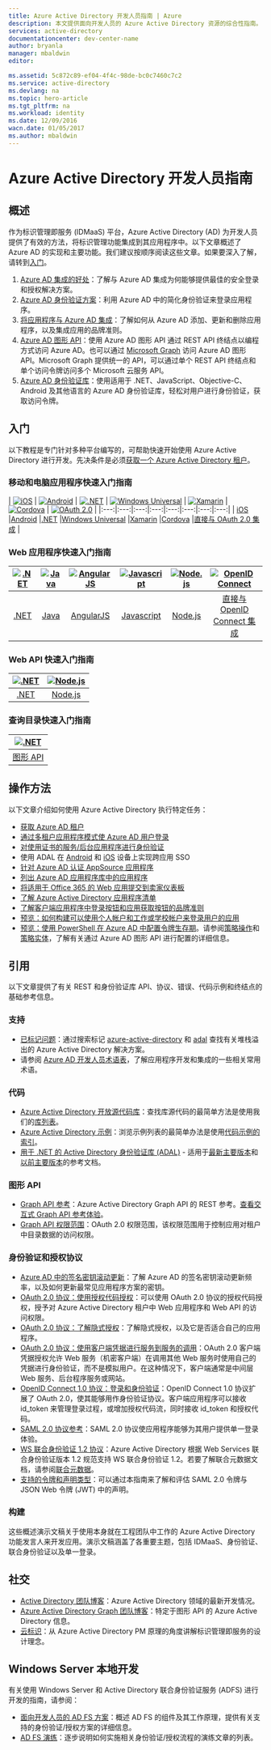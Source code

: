 ```yaml
---
title: Azure Active Directory 开发人员指南 | Azure
description: 本文提供面向开发人员的 Azure Active Directory 资源的综合性指南。
services: active-directory
documentationcenter: dev-center-name
author: bryanla
manager: mbaldwin
editor: 

ms.assetid: 5c872c89-ef04-4f4c-98de-bc0c7460c7c2
ms.service: active-directory
ms.devlang: na
ms.topic: hero-article
ms.tgt_pltfrm: na
ms.workload: identity
ms.date: 12/09/2016
wacn.date: 01/05/2017
ms.author: mbaldwin
---
```


# Azure Active Directory 开发人员指南
## 概述
作为标识管理即服务 (IDMaaS) 平台，Azure Active Directory (AD) 为开发人员提供了有效的方法，将标识管理功能集成到其应用程序中。以下文章概述了 Azure AD 的实现和主要功能。我们建议按顺序阅读这些文章。如果要深入了解，请转到[入门](#getting-started)。

1. [Azure AD 集成的好处](./active-directory-how-to-integrate.md)：了解与 Azure AD 集成为何能够提供最佳的安全登录和授权解决方案。
2. [Azure AD 身份验证方案](./active-directory-authentication-scenarios.md)：利用 Azure AD 中的简化身份验证来登录应用程序。
3. [将应用程序与 Azure AD 集成](./active-directory-integrating-applications.md)：了解如何从 Azure AD 添加、更新和删除应用程序，以及集成应用的品牌准则。
4. [Azure AD 图形 API](./active-directory-graph-api.md)：使用 Azure AD 图形 API 通过 REST API 终结点以编程方式访问 Azure AD。也可以通过 [Microsoft Graph](https://graph.microsoft.io/) 访问 Azure AD 图形 API。Microsoft Graph 提供统一的 API，可以通过单个 REST API 终结点和单个访问令牌访问多个 Microsoft 云服务 API。
5. [Azure AD 身份验证库](./active-directory-authentication-libraries.md)：使用适用于 .NET、JavaScript、Objective-C、Android 及其他语言的 Azure AD 身份验证库，轻松对用户进行身份验证，获取访问令牌。

## 入门 <a name="getting-started"></a>
以下教程是专门针对多种平台编写的，可帮助快速开始使用 Azure Active Directory 进行开发。先决条件是必须[获取一个 Azure Active Directory 租户](./active-directory-howto-tenant.md)。

### 移动和电脑应用程序快速入门指南
| [![iOS](./media/active-directory-developers-guide/ios.png)](./active-directory-devquickstarts-ios.md) | [![Android](./media/active-directory-developers-guide/android.png)](./active-directory-devquickstarts-android.md) | [![.NET](./media/active-directory-developers-guide/net.png)](./active-directory-devquickstarts-dotnet.md) | [![Windows Universal](./media/active-directory-developers-guide/windows.png)](./active-directory-devquickstarts-windowsstore.md) | [![Xamarin](./media/active-directory-developers-guide/xamarin.png)](./active-directory-devquickstarts-xamarin.md) | [![Cordova](./media/active-directory-developers-guide/cordova.png)](./active-directory-devquickstarts-cordova.md) | [![OAuth 2.0](./media/active-directory-developers-guide/oauth-2.png)](./active-directory-protocols-oauth-code.md) |
|:---:|:---:|:---:|:---:|:---:|:---:|:---:|:---:|
| [iOS](./active-directory-devquickstarts-ios.md) |[Android](./active-directory-devquickstarts-android.md) |[.NET](./active-directory-devquickstarts-dotnet.md) |[Windows Universal](./active-directory-devquickstarts-windowsstore.md) |[Xamarin](./active-directory-devquickstarts-xamarin.md) |[Cordova](./active-directory-devquickstarts-cordova.md) |[直接与 OAuth 2.0 集成](./active-directory-protocols-oauth-code.md) |

### Web 应用程序快速入门指南  <a name="web-application-quick-start-guides"></a>
| [![.NET](./media/active-directory-developers-guide/net.png)](./active-directory-devquickstarts-webapp-dotnet.md) | [![Java](./media/active-directory-developers-guide/java.png)](./active-directory-devquickstarts-webapp-java.md) | [![AngularJS](./media/active-directory-developers-guide/angularjs.png)](./active-directory-devquickstarts-angular.md) | [![Javascript](./media/active-directory-developers-guide/javascript.png)](https://github.com/Azure-Samples/active-directory-javascript-singlepageapp-dotnet-webapi) | [![Node.js](./media/active-directory-developers-guide/nodejs.png)](./active-directory-devquickstarts-openidconnect-nodejs.md) | [![OpenID Connect](./media/active-directory-developers-guide/openid-connect.png)](./active-directory-protocols-openid-connect-code.md) |
|:---:|:---:|:---:|:---:|:---:|:---:|
| [.NET](./active-directory-devquickstarts-webapp-dotnet.md) |[Java](./active-directory-devquickstarts-webapp-java.md) |[AngularJS](./active-directory-devquickstarts-angular.md) |[Javascript](https://github.com/Azure-Samples/active-directory-javascript-singlepageapp-dotnet-webapi) |[Node.js](./active-directory-devquickstarts-openidconnect-nodejs.md) |[直接与 OpenID Connect 集成](./active-directory-protocols-openid-connect-code.md) |

### Web API 快速入门指南
| [![.NET](./media/active-directory-developers-guide/net.png)](./active-directory-devquickstarts-webapi-dotnet.md) | [![Node.js](./media/active-directory-developers-guide/nodejs.png)](./active-directory-devquickstarts-webapi-nodejs.md) |
|:---:|:---:|
| [.NET](./active-directory-devquickstarts-webapi-dotnet.md) |[Node.js](./active-directory-devquickstarts-webapi-nodejs.md) |

### 查询目录快速入门指南
| [![.NET](./media/active-directory-developers-guide/graph.png)](./active-directory-graph-api-quickstart.md) |
|:---:|
| [图形 API](./active-directory-graph-api-quickstart.md) |

## 操作方法
以下文章介绍如何使用 Azure Active Directory 执行特定任务：

- [获取 Azure AD 租户](./active-directory-howto-tenant.md)
- [通过多租户应用程序模式使 Azure AD 用户登录](./active-directory-devhowto-multi-tenant-overview.md)
- [对使用证书的服务/后台应用程序进行身份验证](https://github.com/Azure-Samples/active-directory-dotnet-daemon-certificate-credential/)
- 使用 ADAL 在 [Android](./active-directory-sso-android.md) 和 [iOS](./active-directory-sso-ios.md) 设备上实现跨应用 SSO
- [针对 Azure AD 认证 AppSource 应用程序](./active-directory-devhowto-appsource-certified.md)
- [列出 Azure AD 应用程序库中的应用程序](./active-directory-app-gallery-listing.md)
- [将适用于 Office 365 的 Web 应用提交到卖家仪表板](https://msdn.microsoft.com/office/office365/howto/submit-web-apps-seller-dashboard)
- [了解 Azure Active Directory 应用程序清单](./active-directory-application-manifest.md)
- [了解客户端应用程序中登录按钮和应用获取按钮的品牌准则](./active-directory-branding-guidelines.md)
- [预览：如何构建可以使用个人帐户和工作或学校帐户来登录用户的应用](./active-directory-appmodel-v2-overview.md)
- [预览：使用 PowerShell 在 Azure AD 中配置令牌生存期](./active-directory-configurable-token-lifetimes.md)。请参阅[策略操作](https://msdn.microsoft.com/zh-cn/library/azure/ad/graph/api/policy-operations)和[策略实体](https://msdn.microsoft.com/zh-cn/library/azure/ad/graph/api/entity-and-complex-type-reference#policy-entity)，了解有关通过 Azure AD 图形 API 进行配置的详细信息。

## 引用
以下文章提供了有关 REST 和身份验证库 API、协议、错误、代码示例和终结点的基础参考信息。

### 支持
- [已标记问题](http://stackoverflow.com/questions/tagged/azure-active-directory)：通过搜索标记 [azure-active-directory](http://stackoverflow.com/questions/tagged/azure-active-directory) 和 [adal](http://stackoverflow.com/questions/tagged/adal) 查找有关堆栈溢出的 Azure Active Directory 解决方案。
- 请参阅 [Azure AD 开发人员术语表](./active-directory-dev-glossary.md)，了解应用程序开发和集成的一些相关常用术语。

### 代码
- [Azure Active Directory 开放源代码库](http://github.com/AzureAD)：查找库源代码的最简单方法是使用我们的[库列表](./active-directory-authentication-libraries.md)。
- [Azure Active Directory 示例](https://github.com/azure-samples?query=active-directory)：浏览示例列表的最简单办法是使用[代码示例的索引](./active-directory-code-samples.md)。
- [用于 .NET 的 Active Directory 身份验证库 (ADAL)](https://github.com/AzureAD/azure-activedirectory-library-for-dotnet) - 适用于[最新主要版本](https://docs.microsoft.com/active-directory/adal/microsoft.identitymodel.clients.activedirectory)和[以前主要版本](https://docs.microsoft.com/active-directory/adal/v2/microsoft.identitymodel.clients.activedirectory)的参考文档。

### 图形 API
- [Graph API 参考](https://msdn.microsoft.com/zh-cn/library/azure/hh974476.aspx)：Azure Active Directory Graph API 的 REST 参考。[查看交互式 Graph API 参考体验](https://msdn.microsoft.com/Library/Azure/Ad/Graph/api/api-catalog)。
- [Graph API 权限范围](https://msdn.microsoft.com/Library/Azure/Ad/Graph/howto/azure-ad-graph-api-permission-scopes)：OAuth 2.0 权限范围，该权限范围用于控制应用对租户中目录数据的访问权限。

### 身份验证和授权协议
- [Azure AD 中的签名密钥滚动更新](./active-directory-signing-key-rollover.md)：了解 Azure AD 的签名密钥滚动更新频率，以及如何更新最常见应用程序方案的密钥。
- [OAuth 2.0 协议：使用授权代码授权](./active-directory-protocols-oauth-code.md)：可以使用 OAuth 2.0 协议的授权代码授权，授予对 Azure Active Directory 租户中 Web 应用程序和 Web API 的访问权限。
- [OAuth 2.0 协议：了解隐式授权](./active-directory-dev-understanding-oauth2-implicit-grant.md)：了解隐式授权，以及它是否适合自己的应用程序。
- [OAuth 2.0 协议：使用客户端凭据进行服务到服务的调用](./active-directory-protocols-oauth-service-to-service.md)：OAuth 2.0 客户端凭据授权允许 Web 服务（机密客户端）在调用其他 Web 服务时使用自己的凭据进行身份验证，而不是模拟用户。在这种情况下，客户端通常是中间层 Web 服务、后台程序服务或网站。
- [OpenID Connect 1.0 协议：登录和身份验证](./active-directory-protocols-openid-connect-code.md)：OpenID Connect 1.0 协议扩展了 OAuth 2.0，使其能够用作身份验证协议。客户端应用程序可以接收 id\_token 来管理登录过程，或增加授权代码流，同时接收 id\_token 和授权代码。
- [SAML 2.0 协议参考](./active-directory-saml-protocol-reference.md)：SAML 2.0 协议使应用程序能够为其用户提供单一登录体验。
- [WS 联合身份验证 1.2 协议](http://docs.oasis-open.org/wsfed/federation/v1.2/os/ws-federation-1.2-spec-os.html)：Azure Active Directory 根据 Web Services 联合身份验证版本 1.2 规范支持 WS 联合身份验证 1.2。若要了解联合元数据文档，请参阅[联合元数据](./active-directory-federation-metadata.md)。
- [支持的令牌和声明类型](./active-directory-token-and-claims.md)：可以通过本指南来了解和评估 SAML 2.0 令牌与 JSON Web 令牌 (JWT) 中的声明。

### 构建
这些概述演示文稿关于使用本身就在工程团队中工作的 Azure Active Directory 功能发言人来开发应用。演示文稿涵盖了各重要主题，包括 IDMaaS、身份验证、联合身份验证以及单一登录。

## 社交
- [Active Directory 团队博客](http://blogs.technet.com/b/ad/)：Azure Active Directory 领域的最新开发情况。
- [Azure Active Directory Graph 团队博客](http://blogs.msdn.com/b/aadgraphteam)：特定于图形 API 的 Azure Active Directory 信息。
- [云标识](http://www.cloudidentity.com/blog/)：从 Azure Active Directory PM 原理的角度讲解标识管理即服务的设计理念。

## Windows Server 本地开发
有关使用 Windows Server 和 Active Directory 联合身份验证服务 (ADFS) 进行开发的指南，请参阅：

- [面向开发人员的 AD FS 方案](https://technet.microsoft.com/windows-server-docs/identity/ad-fs/overview/ad-fs-scenarios-for-developers)：概述 AD FS 的组件及其工作原理，提供有关支持的身份验证/授权方案的详细信息。
- [AD FS 演练](https://technet.microsoft.com/windows-server-docs/identity/ad-fs/ad-fs-development)：逐步说明如何实施相关身份验证/授权流程的演练文章的列表。

<!---HONumber=Mooncake_1226_2016-->